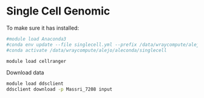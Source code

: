 # Single Cell Genomic


To make sure it has installed:

```bash
#module load Anaconda3
#conda env update --file singlecell.yml --prefix /data/wraycompute/alejo/aleconda/singlecell
#conda activate /data/wraycompute/alejo/aleconda/singlecell

module load cellranger

```

Download data

```bash
module load ddsclient
ddsclient download -p Massri_7208 input 

```



